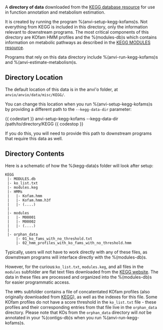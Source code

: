 A **directory of data** downloaded from the [KEGG database resource](https://www.kegg.jp/) for use in function annotation and metabolism estimation.

It is created by running the program %(anvi-setup-kegg-kofams)s. Not everything from KEGG is included in this directory, only the information relevant to downstream programs. The most critical components of this directory are KOfam HMM profiles and the %(modules-db)s which contains information on metabolic pathways as described in the [KEGG MODULES resource](https://www.genome.jp/kegg/module.html).

Programs that rely on this data directory include %(anvi-run-kegg-kofams)s and %(anvi-estimate-metabolism)s.

## Directory Location
The default location of this data is in the anvi'o folder, at `anvio/anvio/data/misc/KEGG/`. 

You can change this location when you run %(anvi-setup-kegg-kofams)s by providing a different path to the `--kegg-data-dir` parameter:

{{ codestart }}
anvi-setup-kegg-kofams --kegg-data-dir /path/to/directory/KEGG
{{ codestop }}

If you do this, you will need to provide this path to downstream programs that require this data as well.

## Directory Contents

Here is a schematic of how the %(kegg-data)s folder will look after setup:

```
KEGG
 |- MODULES.db
 |- ko_list.txt
 |- modules.keg
 |- HMMs
 |   |- Kofam.hmm
 |   |- Kofam.hmm.h3f
 |   |- (....)
 |
 |- modules
 |   |- M00001
 |   |- M00002
 |   |- (....)
 |
 |- orphan_data
     |- 01_ko_fams_with_no_threshold.txt
     |- 02_hmm_profiles_with_ko_fams_with_no_threshold.hmm

```

Typically, users will not have to work directly with any of these files, as downstream programs will interface directly with the %(modules-db)s. 

However, for the curious:`ko_list.txt`, `modules.keg`, and all files in the `modules` subfolder are flat text files downloaded from the [KEGG website](https://www.genome.jp/kegg/). The data in these files are processed and organized into the %(modules-db)s for easier programmatic access. 

The `HMMs` subfolder contains a file of concatentated KOfam profiles (also originally downloaded from [KEGG](https://www.genome.jp/ftp/db/kofam/)), as well as the indexes for this file. Some KOfam profiles do not have a score threshold in the `ko_list.txt` file - these profiles and their corresponding entries from that file live in the `orphan_data` directory. Please note that KOs from the `orphan_data` directory will *not* be annotated in your %(contigs-db)s when you run %(anvi-run-kegg-kofams)s.
